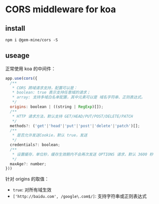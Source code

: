 # CORS middleware for koa

## install

```
npm i @gem-mine/cors -S
```

## useage
正常使用 koa 的中间件：

```js
app.use(cors({
  /**
   * CORS 跨域请求支持，配置可以是：
   * boolean: true 表示支持任意域的请求；
   * array: 支持多域白名单配置，其中元素可以是 域名字符串、正则表达式。
   */
  origins: boolean | ((string | RegExp)[]);
  /**
   * HTTP 请求方法，默认支持 GET/HEAD/PUT/POST/DELETE/PATCH
   */
  methods?: ('get'|'head'|'put'|'post'|'delete'|'patch')[];
  /**
   * 是否允许发送Cookie，默认 true，发送
   */
  credentials?: boolean;
  /**
   * 设置缓存，单位秒，缓存生效期内不会再次发送 OPTIONS 请求，默认 3600 秒
   */
  maxAge?: number;
}))
```

针对 origins 的取值：
* `true`: 对所有域生效
* `['http://baidu.com', /google\.com$/]`: 支持字符串或正则表达式
